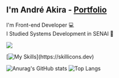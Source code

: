 
## I'm André Akira - <a href="https://devandreakira.github.io/portfolio_devandreakira" target="_blank">Portfolio</a>

I'm Front-end Developer :computer:<br>
I Studied Systems Development in SENAI :book:

<img src="https://devandreakira.github.io/Portfolio/img/capa1.webp" />

[![My Skills](https://skillicons.dev/icons?i=html,css,js,bootstrap,jquery,sass,react,wordpress,php,mysql,ps,ai,figma,electron,gradle,)](https://skillicons.dev)


![Anurag's GitHub stats](https://github-readme-stats.vercel.app/api?username=DevAndreAkira&line_height=20&count_private=true&show_icons=true&theme=tokyonight)
![Top Langs](https://github-readme-stats.vercel.app/api/top-langs/?username=DevAndreAkira&langs_count=6&layout=compact&theme=tokyonight)

<!--
**DevAndreAkira/DevAndreAkira** is a ✨ _special_ ✨ repository because its `README.md` (this file) appears on your GitHub profile.

Here are some ideas to get you started:

- 🔭 I’m currently working on ...
- 🌱 I’m currently learning ...
- 👯 I’m looking to collaborate on ...
- 🤔 I’m looking for help with ...
- 💬 Ask me about ...
- 📫 How to reach me: ...
- 😄 Pronouns: ...
- ⚡ Fun fact: ...
-->
